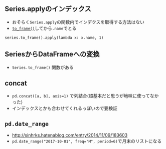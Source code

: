 ## Series.applyのインデックス
* おそらく`Series.apply`の関数内でインデクスを取得する方法はない
* [`to_frame()`](#SeriesからDataFrameへの変換)してから`.name`でとる
```
series.to_frame().apply(lambda x: x.name, 1)
```

## SeriesからDataFrameへの変換
* `Series.to_frame()` 関数がある

## concat
* `pd.concat([a, b], axis=1)` で列結合(超基本だと思うが地味に使ってなかった)
* インデックスとかも合わせてくれるっぽいので要検証

## `pd.date_range`

* http://sinhrks.hatenablog.com/entry/2014/11/09/183603
* `pd.date_range("2017-10-01", freq="M", period=6)`で月末のリストになる